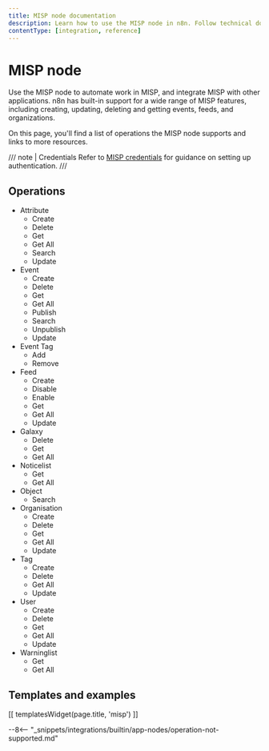```yaml
---
title: MISP node documentation
description: Learn how to use the MISP node in n8n. Follow technical documentation to integrate MISP node into your workflows.
contentType: [integration, reference]
---
```


# MISP node

Use the MISP node to automate work in MISP, and integrate MISP with other applications. n8n has built-in support for a wide range of MISP features, including creating, updating, deleting and getting events, feeds, and organizations. 

On this page, you'll find a list of operations the MISP node supports and links to more resources.

/// note | Credentials
Refer to [MISP credentials](/integrations/builtin/credentials/misp.md) for guidance on setting up authentication. 
///

## Operations

* Attribute
    * Create
    * Delete
    * Get
    * Get All
	* Search
    * Update
* Event
    * Create
    * Delete
    * Get
    * Get All
    * Publish
	* Search
    * Unpublish
    * Update
* Event Tag
    * Add
    * Remove
* Feed
    * Create
    * Disable
    * Enable
    * Get
    * Get All
    * Update
* Galaxy
    * Delete
    * Get
    * Get All
* Noticelist
    * Get
    * Get All
* Object
	* Search
* Organisation
    * Create
    * Delete
    * Get
    * Get All
    * Update
* Tag
    * Create
    * Delete
    * Get All
    * Update
* User
    * Create
    * Delete
    * Get
    * Get All
    * Update
* Warninglist
    * Get
    * Get All

## Templates and examples

<!-- see https://www.notion.so/n8n/Pull-in-templates-for-the-integrations-pages-37c716837b804d30a33b47475f6e3780 -->
[[ templatesWidget(page.title, 'misp') ]]

--8<-- "_snippets/integrations/builtin/app-nodes/operation-not-supported.md"
